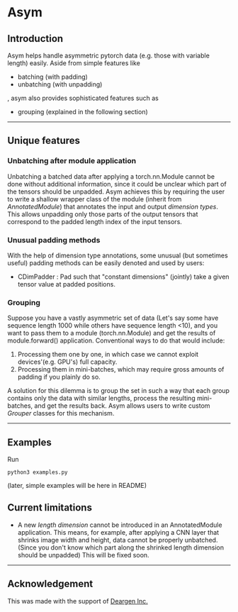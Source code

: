 # Asym

## Introduction 
Asym helps handle asymmetric pytorch data (e.g. those with variable length) easily. 
Aside from simple features like

* batching (with padding)
* unbatching (with unpadding)

, asym also provides sophisticated features such as  

* grouping (explained in the following section)



--------------------------------

## Unique features 
### Unbatching after module application  

Unbatching a batched data after applying a torch.nn.Module cannot be done without additional information, since it could be unclear which part of the tensors should be unpadded. Asym achieves this by requiring the user to write a shallow wrapper class of the module (inherit from *AnnotatedModule*) that annotates the input and output *dimension types*. This allows unpadding only those parts of the output tensors that correspond to the padded length index of the input tensors. 

### Unusual padding methods

With the help of dimension type annotations, some unusual (but sometimes useful) padding methods can be easily denoted and used by users: 
* CDimPadder : Pad such that "constant dimensions" (jointly) take a given tensor value at padded positions. 

### Grouping

Suppose you have a vastly asymmetric set of data (Let's say some have sequence length 1000 while others have sequence length <10), and you want to pass them to a module (torch.nn.Module) and get the results of module.forward() application. Conventional ways to do that would include:

1. Processing them one by one, in which case we cannot exploit devices'(e.g. GPU's) full capacity.
2. Processing them in mini-batches, which may require gross amounts of padding if you plainly do so.

A solution for this dilemma is to group the set in such a way that each group contains only the data with similar lengths, process the resulting mini-batches, and get the results back. 
Asym allows users to write custom *Grouper* classes for this mechanism.

-----------------------------------

## Examples
Run
```
python3 examples.py
```
(later, simple examples will be here in README)

## Current limitations 

* A new *length dimension* cannot be introduced in an AnnotatedModule application. This means, for example, after applying a CNN layer that shrinks image width and height, data cannot be properly unbatched. (Since you don't know which part along the shrinked length dimension should be unpadded) This will be fixed soon. 

-----------------------------------

## Acknowledgement

This was made with the support of [Deargen Inc.](https://deargen.me/)